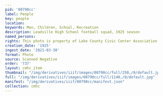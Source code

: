 ```yaml
---
pid: '00790cc'
label: People
key: people
location: 
keywords: Men, Children, School, Recreation
description: Leadville High School football squad, 1925 season
named_persons: 
rights: This photo is property of Lake County Civic Center Association.
creation_date: '1925'
ingest_date: '2021-03-30'
format: Photo
source: Scanned Negative
order: '737'
layout: cmhc_item
thumbnail: "/img/derivatives/iiif/images/00790cc/full/250,/0/default.jpg"
full: "/img/derivatives/iiif/images/00790cc/full/1140,/0/default.jpg"
manifest: "/img/derivatives/iiif/00790cc/manifest.json"
collection: cmhc
---
```

